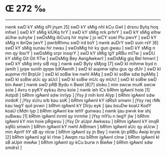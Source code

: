 # Œ 272 ‰
---
nwnk swD kY sMig sPl jnµm ]5] swD kY sMig nhI kCu Gwl ] drsnu
Bytq hoq inhwl ] swD kY sMig klUKq hrY ] swD kY sMig nrk prhrY ]
swD kY sMig eIhw aUhw suhylw ] swDsMig ibCurq hir mylw ] jo ieCY soeI
Plu pwvY ] swD kY sMig n ibrQw jwvY ] pwrbRhmu swD ird bsY ] nwnk
auDrY swD suin rsY ]6] swD kY sMig sunau hir nwau ] swDsMig hir ky gun
gwau ] swD kY sMig n mn qy ibsrY ] swDsMig srpr insqrY ] swD kY sMig
lgY pRBu mITw ] swDU kY sMig Git Git fITw ] swDsMig Bey AwigAwkwrI ]
swDsMig giq BeI hmwrI ] swD kY sMig imty siB rog ] nwnk swD Byty
sMjog ]7] swD kI mihmw byd n jwnih ] jyqw sunih qyqw biKAwnih ]
swD kI aupmw iqhu gux qy dUir ] swD kI aupmw rhI BrpUir ] swD kI soBw
kw nwhI AMq ] swD kI soBw sdw byAMq ] swD kI soBw aUc qy aUcI ] swD
kI soBw mUc qy mUcI ] swD kI soBw swD bin AweI ] nwnk swD pRB Bydu n
BweI ]8]7] sloku ] min swcw muiK swcw soie ] Avru n pyKY eyksu ibnu
koie ] nwnk ieh lCx bRhm igAwnI hoie ]1] AstpdI ] bRhm igAwnI
sdw inrlyp ] jYsy jl mih kml Alyp ] bRhm igAwnI sdw inrdoK ] jYsy
sUru srb kau soK ] bRhm igAwnI kY idRsit smwin ] jYsy rwj rMk kau lwgY
quil pvwn ] bRhm igAwnI kY DIrju eyk ] ijau bsuDw koaU KodY koaU cMdn
lyp ] bRhm igAwnI kw iehY gunwau ] nwnk ijau pwvk kw shj suBwau
]1] bRhm igAwnI inrml qy inrmlw ] jYsy mYlu n lwgY jlw ] bRhm
igAwnI kY min hoie pRgwsu ] jYsy Dr aUpir Awkwsu ] bRhm igAwnI kY imqR
sqRü smwin ] bRhm igAwnI kY nwhI AiBmwn ] bRhm igAwnI aUc qy aUcw ]
min ApnY hY sB qy nIcw ] bRhm igAwnI sy jn Bey ] nwnk ijn pRBu
Awip kryie ]2] bRhm igAwnI sgl kI rInw ] Awqm rsu bRhm igAwnI
cInw ] bRhm igAwnI kI sB aUpir mieAw ] bRhm igAwnI qy kCu burw n
BieAw ] bRhm igAwnI sdw smdrsI ]
####
